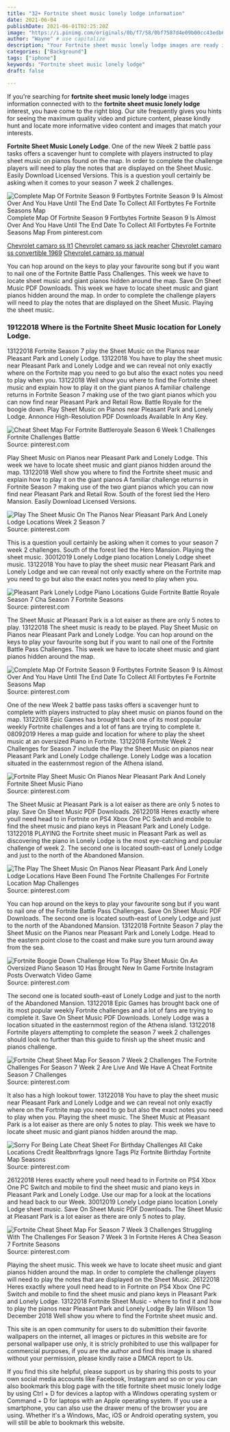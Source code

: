```yaml
---
title: "32+ Fortnite sheet music lonely lodge information"
date: 2021-06-04
publishDate: 2021-06-01T02:25:20Z
image: "https://i.pinimg.com/originals/0b/f7/58/0bf7587d4e09b00cc43edb60531069db.jpg"
author: "Wayne" # use capitalize
description: "Your Fortnite sheet music lonely lodge images are ready in this website. Fortnite sheet music lonely lodge are a topic that is being searched for and liked by netizens now. You can Download the Fortnite sheet music lonely lodge files here. Get all free photos."
categories: ["Background"]
tags: ["iphone"]
keywords: "Fortnite sheet music lonely lodge"
draft: false

---
```


If you're searching for **fortnite sheet music lonely lodge** images information connected with to the **fortnite sheet music lonely lodge** interest, you have come to the right  blog.  Our site frequently  gives you  hints  for seeing  the maximum  quality video and picture  content, please kindly hunt and locate more informative video content and images  that match your interests.

**Fortnite Sheet Music Lonely Lodge**. One of the new Week 2 battle pass tasks offers a scavenger hunt to complete with players instructed to play sheet music on pianos found on the map. In order to complete the challenge players will need to play the notes that are displayed on the Sheet Music. Easily Download Licensed Versions. This is a question youll certainly be asking when it comes to your season 7 week 2 challenges.

![Complete Map Of Fortnite Season 9 Fortbytes Fortnite Season 9 Is Almost Over And You Have Until The End Date To Collect All Fortbytes Fe Fortnite Seasons Map](https://i.pinimg.com/originals/fa/64/35/fa6435cbd000095bb137ca5107af2e9d.jpg "Complete Map Of Fortnite Season 9 Fortbytes Fortnite Season 9 Is Almost Over And You Have Until The End Date To Collect All Fortbytes Fe Fortnite Seasons Map")
Complete Map Of Fortnite Season 9 Fortbytes Fortnite Season 9 Is Almost Over And You Have Until The End Date To Collect All Fortbytes Fe Fortnite Seasons Map From pinterest.com

[Chevrolet camaro ss lt1](/chevrolet-camaro-ss-lt1/)
[Chevrolet camaro ss jack reacher](/chevrolet-camaro-ss-jack-reacher/)
[Chevrolet camaro ss convertible 1969](/chevrolet-camaro-ss-convertible-1969/)
[Chevrolet camaro ss manual](/chevrolet-camaro-ss-manual/)

You can hop around on the keys to play your favourite song but if you want to nail one of the Fortnite Battle Pass Challenges. This week we have to locate sheet music and giant pianos hidden around the map. Save On Sheet Music PDF Downloads. This week we have to locate sheet music and giant pianos hidden around the map. In order to complete the challenge players will need to play the notes that are displayed on the Sheet Music. Playing the sheet music.

### 19122018 Where is the Fortnite Sheet Music location for Lonely Lodge.

13122018 Fortnite Season 7 play the Sheet Music on the Pianos near Pleasant Park and Lonely Lodge. 13122018 You have to play the sheet music near Pleasant Park and Lonely Lodge and we can reveal not only exactly where on the Fortnite map you need to go but also the exact notes you need to play when you. 13122018 Well show you where to find the Fortnite sheet music and explain how to play it on the giant pianos A familiar challenge returns in Fortnite Season 7 making use of the two giant pianos which you can now find near Pleasant Park and Retail Row. Battle Royale for the boogie down. Play Sheet Music on Pianos near Pleasant Park and Lonely Lodge. Annonce High-Resolution PDF Downloads Available In Any Key.


![Cheat Sheet Map For Fortnite Battleroyale Season 6 Week 1 Challenges Fortnite Challenges Battle](https://i.pinimg.com/originals/f9/5a/1f/f95a1f5c2e4e9924b6ab69d66ab06f23.jpg "Cheat Sheet Map For Fortnite Battleroyale Season 6 Week 1 Challenges Fortnite Challenges Battle")
Source: pinterest.com

Play Sheet Music on Pianos near Pleasant Park and Lonely Lodge. This week we have to locate sheet music and giant pianos hidden around the map. 13122018 Well show you where to find the Fortnite sheet music and explain how to play it on the giant pianos A familiar challenge returns in Fortnite Season 7 making use of the two giant pianos which you can now find near Pleasant Park and Retail Row. South of the forest lied the Hero Mansion. Easily Download Licensed Versions.

![Play The Sheet Music On The Pianos Near Pleasant Park And Lonely Lodge Locations Week 2 Season 7](https://i.pinimg.com/600x315/d2/5d/30/d25d30bddb03850c7d69e65faa7db25d.jpg "Play The Sheet Music On The Pianos Near Pleasant Park And Lonely Lodge Locations Week 2 Season 7")
Source: pinterest.com

This is a question youll certainly be asking when it comes to your season 7 week 2 challenges. South of the forest lied the Hero Mansion. Playing the sheet music. 30012019 Lonely Lodge piano location Lonely Lodge sheet music. 13122018 You have to play the sheet music near Pleasant Park and Lonely Lodge and we can reveal not only exactly where on the Fortnite map you need to go but also the exact notes you need to play when you.

![Pleasant Park Lonely Lodge Piano Locations Guide Fortnite Battle Royale Season 7 Cha Season 7 Fortnite Seasons](https://i.pinimg.com/originals/68/c6/ab/68c6ab5a8a72d162554bdab09247de2c.jpg "Pleasant Park Lonely Lodge Piano Locations Guide Fortnite Battle Royale Season 7 Cha Season 7 Fortnite Seasons")
Source: pinterest.com

The Sheet Music at Pleasant Park is a lot eaiser as there are only 5 notes to play. 13122018 The sheet music is ready to be played. Play Sheet Music on Pianos near Pleasant Park and Lonely Lodge. You can hop around on the keys to play your favourite song but if you want to nail one of the Fortnite Battle Pass Challenges. This week we have to locate sheet music and giant pianos hidden around the map.

![Complete Map Of Fortnite Season 9 Fortbytes Fortnite Season 9 Is Almost Over And You Have Until The End Date To Collect All Fortbytes Fe Fortnite Seasons Map](https://i.pinimg.com/originals/fa/64/35/fa6435cbd000095bb137ca5107af2e9d.jpg "Complete Map Of Fortnite Season 9 Fortbytes Fortnite Season 9 Is Almost Over And You Have Until The End Date To Collect All Fortbytes Fe Fortnite Seasons Map")
Source: pinterest.com

One of the new Week 2 battle pass tasks offers a scavenger hunt to complete with players instructed to play sheet music on pianos found on the map. 13122018 Epic Games has brought back one of its most popular weekly Fortnite challenges and a lot of fans are trying to complete it. 08092019 Heres a map guide and location for where to play the sheet music at an oversized Piano in Fortnite. 13122018 Fortnite Week 2 Challenges for Season 7 include the Play the Sheet Music on pianos near Pleasant Park and Lonely Lodge challenge. Lonely Lodge was a location situated in the easternmost region of the Athena island.

![Fortnite Play Sheet Music On Pianos Near Pleasant Park And Lonely Fortnite Sheet Music Piano](https://i.pinimg.com/564x/7c/c2/7e/7cc27e40ceb5fa04ae5511795bab4325.jpg "Fortnite Play Sheet Music On Pianos Near Pleasant Park And Lonely Fortnite Sheet Music Piano")
Source: pinterest.com

The Sheet Music at Pleasant Park is a lot eaiser as there are only 5 notes to play. Save On Sheet Music PDF Downloads. 26122018 Heres exactly where youll need head to in Fortnite on PS4 Xbox One PC Switch and mobile to find the sheet music and piano keys in Pleasant Park and Lonely Lodge. 13122018 PLAYING the Fortnite sheet music in Pleasant Park as well as discovering the piano in Lonely Lodge is the most eye-catching and popular challenge of week 2. The second one is located south-east of Lonely Lodge and just to the north of the Abandoned Mansion.

![The Play The Sheet Music On Pianos Near Pleasant Park And Lonely Lodge Locations Have Been Found The Fortnite Challenges For Fortnite Location Map Challenges](https://i.pinimg.com/originals/46/c2/58/46c258a1fdd6dc014537d285307479ca.jpg "The Play The Sheet Music On Pianos Near Pleasant Park And Lonely Lodge Locations Have Been Found The Fortnite Challenges For Fortnite Location Map Challenges")
Source: pinterest.com

You can hop around on the keys to play your favourite song but if you want to nail one of the Fortnite Battle Pass Challenges. Save On Sheet Music PDF Downloads. The second one is located south-east of Lonely Lodge and just to the north of the Abandoned Mansion. 13122018 Fortnite Season 7 play the Sheet Music on the Pianos near Pleasant Park and Lonely Lodge. Head to the eastern point close to the coast and make sure you turn around away from the sea.

![Fortnite Boogie Down Challenge How To Play Sheet Music On An Oversized Piano Season 10 Has Brought New In Game Fortnite Instagram Posts Overwatch Video Game](https://i.pinimg.com/originals/27/30/b5/2730b5d84c2d8d48d697b1f0d18abf95.jpg "Fortnite Boogie Down Challenge How To Play Sheet Music On An Oversized Piano Season 10 Has Brought New In Game Fortnite Instagram Posts Overwatch Video Game")
Source: pinterest.com

The second one is located south-east of Lonely Lodge and just to the north of the Abandoned Mansion. 13122018 Epic Games has brought back one of its most popular weekly Fortnite challenges and a lot of fans are trying to complete it. Save On Sheet Music PDF Downloads. Lonely Lodge was a location situated in the easternmost region of the Athena island. 13122018 Fortnite players attempting to complete the season 7 week 2 challenges should look no further than this guide to finish up the sheet music and pianos challenge.

![Fortnite Cheat Sheet Map For Season 7 Week 2 Challenges The Fortnite Challenges For Season 7 Week 2 Are Live And We Have A Cheat Fortnite Season 7 Challenges](https://i.pinimg.com/originals/3f/64/c4/3f64c4f8b488de491bbffef7afbdb62e.jpg "Fortnite Cheat Sheet Map For Season 7 Week 2 Challenges The Fortnite Challenges For Season 7 Week 2 Are Live And We Have A Cheat Fortnite Season 7 Challenges")
Source: pinterest.com

It also has a high lookout tower. 13122018 You have to play the sheet music near Pleasant Park and Lonely Lodge and we can reveal not only exactly where on the Fortnite map you need to go but also the exact notes you need to play when you. Playing the sheet music. The Sheet Music at Pleasant Park is a lot eaiser as there are only 5 notes to play. This week we have to locate sheet music and giant pianos hidden around the map.

![Sorry For Being Late Cheat Sheet For Birthday Challenges All Cake Locations Credit Realtbnrfrags Ignore Tags Plz Fortnite Birthday Fortnite Map Seasons](https://i.pinimg.com/originals/68/30/95/68309556de50a9fdb775ad527b4ab8fa.jpg "Sorry For Being Late Cheat Sheet For Birthday Challenges All Cake Locations Credit Realtbnrfrags Ignore Tags Plz Fortnite Birthday Fortnite Map Seasons")
Source: pinterest.com

26122018 Heres exactly where youll need head to in Fortnite on PS4 Xbox One PC Switch and mobile to find the sheet music and piano keys in Pleasant Park and Lonely Lodge. Use our map for a look at the locations and head back to our Week. 30012019 Lonely Lodge piano location Lonely Lodge sheet music. Save On Sheet Music PDF Downloads. The Sheet Music at Pleasant Park is a lot eaiser as there are only 5 notes to play.

![Fortnite Cheat Sheet Map For Season 7 Week 3 Challenges Struggling With The Challenges For Season 7 Week 3 In Fortnite Heres A Chea Season 7 Fortnite Seasons](https://i.pinimg.com/originals/0b/f7/58/0bf7587d4e09b00cc43edb60531069db.jpg "Fortnite Cheat Sheet Map For Season 7 Week 3 Challenges Struggling With The Challenges For Season 7 Week 3 In Fortnite Heres A Chea Season 7 Fortnite Seasons")
Source: pinterest.com

Playing the sheet music. This week we have to locate sheet music and giant pianos hidden around the map. In order to complete the challenge players will need to play the notes that are displayed on the Sheet Music. 26122018 Heres exactly where youll need head to in Fortnite on PS4 Xbox One PC Switch and mobile to find the sheet music and piano keys in Pleasant Park and Lonely Lodge. 13122018 Fortnite Sheet Music - where to find it and how to play the pianos near Pleasant Park and Lonely Lodge By Iain Wilson 13 December 2018 Well show you where to find the Fortnite sheet music and.

This site is an open community for users to do submittion their favorite wallpapers on the internet, all images or pictures in this website are for personal wallpaper use only, it is stricly prohibited to use this wallpaper for commercial purposes, if you are the author and find this image is shared without your permission, please kindly raise a DMCA report to Us.

If you find this site helpful, please support us by sharing this posts to your own social media accounts like Facebook, Instagram and so on or you can also bookmark this blog page with the title fortnite sheet music lonely lodge by using Ctrl + D for devices a laptop with a Windows operating system or Command + D for laptops with an Apple operating system. If you use a smartphone, you can also use the drawer menu of the browser you are using. Whether it's a Windows, Mac, iOS or Android operating system, you will still be able to bookmark this website.
